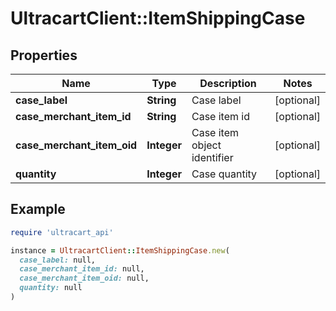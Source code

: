 # UltracartClient::ItemShippingCase

## Properties

| Name | Type | Description | Notes |
| ---- | ---- | ----------- | ----- |
| **case_label** | **String** | Case label | [optional] |
| **case_merchant_item_id** | **String** | Case item id | [optional] |
| **case_merchant_item_oid** | **Integer** | Case item object identifier | [optional] |
| **quantity** | **Integer** | Case quantity | [optional] |

## Example

```ruby
require 'ultracart_api'

instance = UltracartClient::ItemShippingCase.new(
  case_label: null,
  case_merchant_item_id: null,
  case_merchant_item_oid: null,
  quantity: null
)
```

